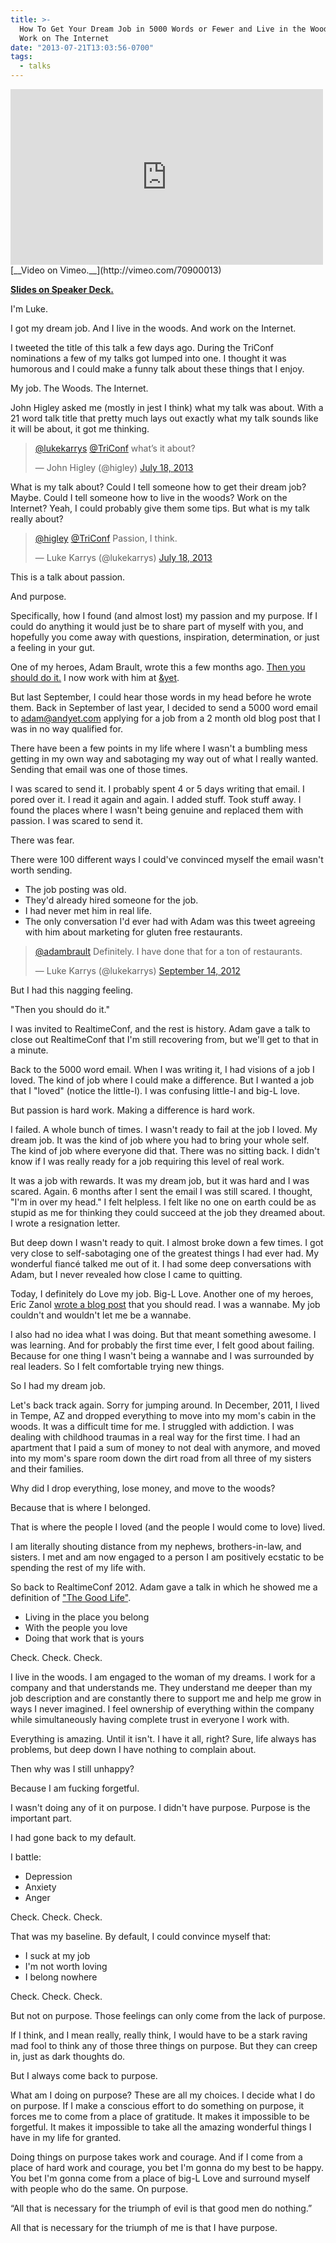 ```yaml
---
title: >-
  How To Get Your Dream Job in 5000 Words or Fewer and Live in the Woods and
  Work on The Internet
date: "2013-07-21T13:03:56-0700"
tags:
  - talks
---
```


<iframe src="http://player.vimeo.com/video/70900013" width="500" height="281" frameborder="0" webkitAllowFullScreen="" mozallowfullscreen="" allowFullScreen=""> </iframe>
[__Video on Vimeo.__](http://vimeo.com/70900013)

<script async="" class="speakerdeck-embed" data-id="3451bb40d41201308f307a4bd169509c" data-ratio="1.2994923857868" src="//speakerdeck.com/assets/embed.js"> </script>

[**Slides on Speaker Deck.**](https://speakerdeck.com/lukekarrys/how-to-get-your-dream-job-in-5000-words-or-fewer-and-live-in-the-woods-and-work-on-the-internet)

I'm Luke.

I got my dream job. And I live in the woods. And work on the Internet.

I tweeted the title of this talk a few days ago. During the TriConf nominations a few of my talks got lumped into one. I thought it was humorous and I could make a funny talk about these things that I enjoy.

My job. The Woods. The Internet.

John Higley asked me (mostly in jest I think) what my talk was about. With a 21 word talk title that pretty much lays out exactly what my talk sounds like it will be about, it got me thinking.

<blockquote class="twitter-tweet"><p><a href="https://twitter.com/lukekarrys">@lukekarrys</a> <a href="https://twitter.com/TriConf">@TriConf</a> what’s it about?</p>&mdash; John Higley (@higley) <a href="https://twitter.com/higley/statuses/357949815323246592">July 18, 2013</a></blockquote>

What is my talk about? Could I tell someone how to get their dream job? Maybe. Could I tell someone how to live in the woods? Work on the Internet? Yeah, I could probably give them some tips. But what is my talk really about?

<blockquote class="twitter-tweet"><p><a href="https://twitter.com/higley">@higley</a> <a href="https://twitter.com/TriConf">@TriConf</a> Passion, I think.</p>&mdash; Luke Karrys (@lukekarrys) <a href="https://twitter.com/lukekarrys/statuses/357949919471996930">July 18, 2013</a></blockquote>

This is a talk about passion.

And purpose.

Specifically, how I found (and almost lost) my passion and my purpose. If I could do anything it would just be to share part of myself with you, and hopefully you come away with questions, inspiration, determination, or just a feeling in your gut.

One of my heroes, Adam Brault, wrote this a few months ago. [Then you should do it.](http://thepot-luck.com/adambrault/then-you-should-do-it) I now work with him at [&yet](http://andyet.com).

But last September, I could hear those words in my head before he wrote them. Back in September of last year, I decided to send a 5000 word email to adam@andyet.com applying for a job from a 2 month old blog post that I was in no way qualified for.

There have been a few points in my life where I wasn't a bumbling mess getting in my own way and sabotaging my way out of what I really wanted. Sending that email was one of those times.

I was scared to send it. I probably spent 4 or 5 days writing that email. I pored over it. I read it again and again. I added stuff. Took stuff away. I found the places where I wasn't being genuine and replaced them with passion. I was scared to send it.

There was fear.

There were 100 different ways I could've convinced myself the email wasn't worth sending.

- The job posting was old.
- They'd already hired someone for the job.
- I had never met him in real life.
- The only conversation I'd ever had with Adam was this tweet agreeing with him about marketing for gluten free restaurants.

<blockquote class="twitter-tweet"><p><a href="https://twitter.com/adambrault">@adambrault</a> Definitely. I have done that for a ton of restaurants.</p>&mdash; Luke Karrys (@lukekarrys) <a href="https://twitter.com/lukekarrys/statuses/246430926593200128">September 14, 2012</a></blockquote>

But I had this nagging feeling.

"Then you should do it."

I was invited to RealtimeConf, and the rest is history. Adam gave a talk to close out RealtimeConf that I'm still recovering from, but we'll get to that in a minute.

Back to the 5000 word email. When I was writing it, I had visions of a job I loved. The kind of job where I could make a difference. But I wanted a job that I "loved" (notice the little-l). I was confusing little-l and big-L love.

But passion is hard work. Making a difference is hard work.

I failed. A whole bunch of times. I wasn't ready to fail at the job I loved. My dream job. It was the kind of job where you had to bring your whole self. The kind of job where everyone did that. There was no sitting back. I didn't know if I was really ready for a job requiring this level of real work.

It was a job with rewards. It was my dream job, but it was hard and I was scared. Again. 6 months after I sent the email I was still scared. I thought, "I'm in over my head." I felt helpless. I felt like no one on earth could be as stupid as me for thinking they could succeed at the job they dreamed about. I wrote a resignation letter.

But deep down I wasn't ready to quit. I almost broke down a few times. I got very close to self-sabotaging one of the greatest things I had ever had. My wonderful fiancé talked me out of it. I had some deep conversations with Adam, but I never revealed how close I came to quitting.

Today, I definitely do Love my job. Big-L Love. Another one of my heroes, Eric Zanol [wrote a blog post](http://thepot-luck.com/ericzanol/a-recovering-wannabe/) that you should read. I was a wannabe. My job couldn't and wouldn't let me be a wannabe.

I also had no idea what I was doing. But that meant something awesome. I was learning. And for probably the first time ever, I felt good about failing. Because for one thing I wasn't being a wannabe and I was surrounded by real leaders. So I felt comfortable trying new things.

So I had my dream job.

Let's back track again. Sorry for jumping around. In December, 2011, I lived in Tempe, AZ and dropped everything to move into my mom's cabin in the woods. It was a difficult time for me. I struggled with addiction. I was dealing with childhood traumas in a real way for the first time. I had an apartment that I paid a sum of money to not deal with anymore, and moved into my mom's spare room down the dirt road from all three of my sisters and their families.

Why did I drop everything, lose money, and move to the woods?

Because that is where I belonged.

That is where the people I loved (and the people I would come to love) lived.

I am literally shouting distance from my nephews, brothers-in-law, and sisters. I met and am now engaged to a person I am positively ecstatic to be spending the rest of my life with.

So back to RealtimeConf 2012. Adam gave a talk in which he showed me a definition of ["The Good Life"](https://speakerdeck.com/adambrault/realtimeconf-closing?slide=45).

- Living in the place you belong
- With the people you love
- Doing that work that is yours

Check. Check. Check.

I live in the woods. I am engaged to the woman of my dreams. I work for a company and that understands me. They understand me deeper than my job description and are constantly there to support me and help me grow in ways I never imagined. I feel ownership of everything within the company while simultaneously having complete trust in everyone I work with.

Everything is amazing. Until it isn't. I have it all, right? Sure, life always has problems, but deep down I have nothing to complain about.

Then why was I still unhappy?

Because I am fucking forgetful.

I wasn't doing any of it on purpose. I didn't have purpose. Purpose is the important part.

I had gone back to my default.

I battle:

- Depression
- Anxiety
- Anger

Check. Check. Check.

That was my baseline. By default, I could convince myself that:

- I suck at my job
- I'm not worth loving
- I belong nowhere

Check. Check. Check.

But not on purpose. Those feelings can only come from the lack of purpose.

If I think, and I mean really, really think, I would have to be a stark raving mad fool to think any of those three things on purpose. But they can creep in, just as dark thoughts do.

But I always come back to purpose.

What am I doing on purpose? These are all my choices. I decide what I do on purpose. If I make a conscious effort to do something on purpose, it forces me to come from a place of gratitude. It makes it impossible to be forgetful. It makes it impossible to take all the amazing wonderful things I have in my life for granted.

Doing things on purpose takes work and courage. And if I come from a place of hard work and courage, you bet I'm gonna do my best to be happy. You bet I'm gonna come from a place of big-L Love and surround myself with people who do the same. On purpose.

“All that is necessary for the triumph of evil is that good men do nothing.”

All that is necessary for the triumph of me is that I have purpose.
